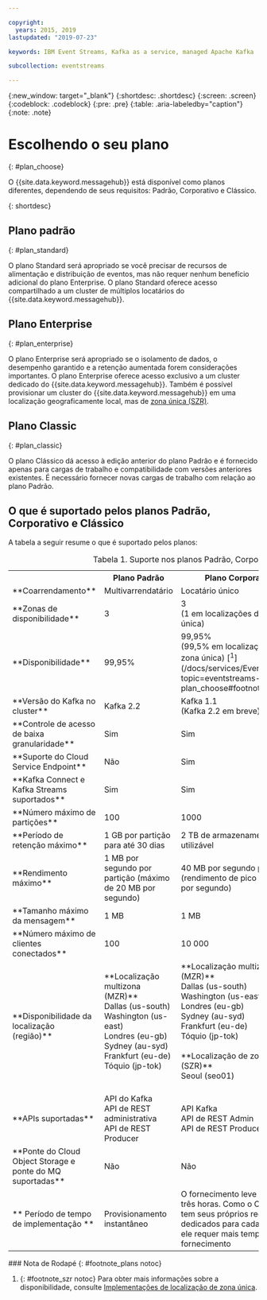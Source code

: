 ```yaml
---

copyright:
  years: 2015, 2019
lastupdated: "2019-07-23"

keywords: IBM Event Streams, Kafka as a service, managed Apache Kafka

subcollection: eventstreams

---
```


{:new_window: target="_blank"}
{:shortdesc: .shortdesc}
{:screen: .screen}
{:codeblock: .codeblock}
{:pre: .pre}
{:table: .aria-labeledby="caption"}
{:note: .note}

# Escolhendo o seu plano 
{: #plan_choose}

O {{site.data.keyword.messagehub}} está disponível como planos diferentes, dependendo de seus requisitos: Padrão, Corporativo e Clássico. 

<!--
For information about the Classic plan, see
[Classic plan](/docs/services/EventStreams?topic=eventstreams-plan_choose_classic#plan_choose_classic).
-->
{: shortdesc}

## Plano padrão
{: #plan_standard}

O plano Standard será apropriado se você precisar de recursos de alimentação e distribuição de eventos, mas não requer nenhum
benefício adicional do plano Enterprise. O plano Standard oferece acesso compartilhado a um cluster de múltiplos locatários do {{site.data.keyword.messagehub}}.

## Plano Enterprise 
{: #plan_enterprise}

O plano Enterprise será apropriado se o isolamento de dados, o desempenho garantido e a retenção aumentada forem
considerações importantes. O plano Enterprise oferece acesso exclusivo a um cluster dedicado do {{site.data.keyword.messagehub}}. Também é possível provisionar um cluster do {{site.data.keyword.messagehub}} em uma localização geograficamente local, mas de [zona única (SZR)](/docs/services/EventStreams?topic=eventstreams-sla#sla_szr).

## Plano Classic
{: #plan_classic}

O plano Clássico dá acesso à edição anterior do plano Padrão e é fornecido apenas para cargas de trabalho e compatibilidade com versões anteriores existentes. É necessário fornecer novas cargas de trabalho com relação ao plano Padrão.


## O que é suportado pelos planos Padrão, Corporativo e Clássico

A tabela a seguir resume o que é suportado pelos planos:

<table>
    <caption>Tabela 1. Suporte nos planos Padrão, Corporativo e Clássico</caption>
      <tr>
	        <th></th>
		    <th>Plano Padrão</th>
		    <th>Plano Corporativo</th>
		    <th>Plano Clássico</th>
        </tr>
		<tr>
			<td>**Coarrendamento**</td>
			<td>Multivarrendatário </td>
			<td>Locatário único</td>
			<td>Multivarrendatário</td>
		</tr>
        <tr>
			<td>**Zonas de disponibilidade**</td>
			<td>3</td>
			<td>3<br/>(1 em localizações de zona única)
			</td>
			<td>Não suportado</td>
		</tr>
        <tr>
			<td>**Disponibilidade**</td>
			<td>99,95%</td>
			<td>99,95%<br/>(99,5% em localizações de zona única) [<sup>1</sup>](/docs/services/EventStreams?topic=eventstreams-plan_choose#footnote_plans)</td>
			<td>99,5%</td>
		</tr>
	  		<tr>
			<td>**Versão do Kafka no cluster**</td>
			<td>Kafka 2.2</td>
			<td>Kafka 1.1 <br/>(Kafka 2.2 em breve)</td>
			<td>Kafka 1.1</td>
		</tr>
		<tr>
			<td>**Controle de acesso de baixa granularidade**</td>
			<td>Sim</td>
			<td>Sim</td>
			<td>Não</td>
		</tr>
				<tr>
			<td>**Suporte do Cloud Service Endpoint**</td>
			<td>Não</td>
			<td>Sim</td>
			<td>Não</td>
		</tr>
		<tr>
			<td>**Kafka Connect e Kafka Streams suportados**</td>
			<td>Sim</td>
			<td>Sim</td>
			<td>Sim</td>
		</tr>
		<tr>
			<td>**Número máximo de partições**</td>
			<td>100</td>
			<td>1000</td>
			<td>100</td>
		</tr>
		<tr>
			<td>**Período de retenção máximo**</td>
			<td>1 GB por partição para até 30 dias </td>
			<td>2 TB de armazenamento utilizável<!--Unlimited up to the storage limit of your plan --></td>
			<td>1 GB por partição para até 30 dias </td>
		</tr>
		<tr>
			<td>**Rendimento máximo**</td>
			<td>1 MB por segundo por partição (máximo de 20 MB por segundo) </td>
			<td>40 MB por segundo por cluster (rendimento de pico de 75 MB por segundo)</td>
			<td>1 MB por segundo por partição</td>
		</tr>
		<tr>
			<td>**Tamanho máximo da mensagem**</td>
			<td>1 MB</td>
			<td>1 MB</td>
			<td>1 MB</td>
		</tr>
		<tr>
			<td>**Número máximo de clientes conectados**</td>
			<td>100</td>
			<td>10 000</td>
			<td>100</td>
		</tr>
		<tr>
			<td>**Disponibilidade da localização (região)**</td>
			<td>**Localização multizona (MZR)**<br/>
			Dallas (us-south)</br>
			Washington (us-east)<br/>
			Londres (eu-gb)<br/>
			Sydney (au-syd)</br>
			Frankfurt (eu-de)<br/>
			Tóquio (jp-tok)<br/>
			<br/>
			</td>
			<td>**Localização multizona (MZR)**</br>
			Dallas (us-south)</br>
			Washington (us-east)<br/>
			Londres (eu-gb)<br/>
			Sydney (au-syd)</br>
			Frankfurt (eu-de)<br/>
			Tóquio (jp-tok)<br/>
			<br/>
			**Localização de zona única (SZR)**</br>
			Seoul (seo01)<br/>
			<br/>
			</td>
			<td>Dallas (us-south)</br> 			Londres (eu-gb)</br> 			Sydney (au-syd)</br> 			Frankfurt (eu-de) - nenhuma API do {{site.data.keyword.mql}} </td>
		</tr>
		<tr>
     	    <td>**APIs suportadas**</td>
			<td>API do Kafka</br>
			API de REST administrativa<br/>
			API de REST Producer</br>
		    </td>
			<td>API Kafka<br/>
			API de REST Admin</br>
			API de REST Producer</br>
			</td>
			<td>API do Kafka</br>
			API de REST administrativa<br/>
			API de REST do Kafka</br>
			API do MQ Light</br>
		    </td>
		</tr>
		</tr>
			<td>**Ponte do Cloud Object Storage e<br/>
			ponte do MQ suportadas**</td>
			<td>Não</td>
			<td>Não</td>
			<td>Sim</td>
		</tr>
		<tr>
			<td>** Período de tempo de implementação **</td>
			<td>Provisionamento instantâneo</td>
			<td>O fornecimento leve cerca de três horas. Como o Corporativo tem seus próprios recursos dedicados para cada cluster, ele requer mais tempo para o fornecimento</td>
			<td>Provisionamento instantâneo</td>
		</tr>

</table>
### Nota de Rodapé
{: #footnote_plans notoc}

1. {: #footnote_szr notoc} Para obter mais informações sobre a disponibilidade, consulte [Implementações de localização de zona única](/docs/services/EventStreams?topic=eventstreams-sla#sla_szr).



<!--
## {{site.data.keyword.Bluemix_notm}} Public environment
{: notoc}

{{site.data.keyword.Bluemix_notm}} Public provides an
economical public cloud service where you pay for what you use and share infrastructure with
others.

In {{site.data.keyword.Bluemix_notm}} Public, the cost of
{{site.data.keyword.messagehub}} is determined by two factors: the
number of partitions that you use and the number of messages that you send and receive. There is no
charge for message data while it is retained on the topics, but the data that each partition retains
is capped at 1 GB.

For more information, see [{{site.data.keyword.Bluemix_notm}} Public ![External link icon](../../icons/launch-glyph.svg "External link icon")](https://www.ibm.com/cloud/free/){:new_window}.
-->

